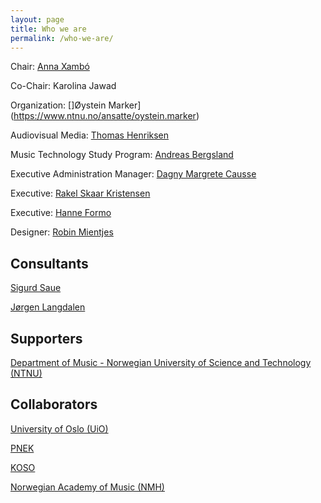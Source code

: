```yaml
---
layout: page
title: Who we are
permalink: /who-we-are/
---
```


Chair: [Anna Xambó](https://www.ntnu.edu/employees/anna.xambo.sedo)

Co-Chair: Karolina Jawad

Organization: []Øystein Marker](https://www.ntnu.no/ansatte/oystein.marker)

Audiovisual Media: [Thomas Henriksen](https://www.ntnu.no/ansatte/thomas.henriksen)

Music Technology Study Program: [Andreas Bergsland](https://www.ntnu.no/ansatte/andreas.bergsland)

Executive Administration Manager: [Dagny Margrete Causse](https://www.ntnu.no/ansatte/dagny.causse)

Executive: [Rakel Skaar Kristensen](https://www.ntnu.no/ansatte/rakel.s.kristensen)

Executive: [Hanne Formo](https://www.ntnu.no/ansatte/hanne.formo)

Designer: [Robin Mientjes](http://rbmntjs.nl/)

## Consultants

[Sigurd Saue](https://www.ntnu.edu/employees/sigurd.saue)

[Jørgen Langdalen](https://www.ntnu.no/ansatte/jorgen.langdalen)

## Supporters

[Department of Music - Norwegian University of Science and Technology (NTNU)](https://www.ntnu.edu/music)

## Collaborators

[University of Oslo (UiO)](https://www.uio.no/english/)

[PNEK](http://www.pnek.org/)

[KOSO](https://www.koso.no/)

[Norwegian Academy of Music (NMH)](https://nmh.no/)
